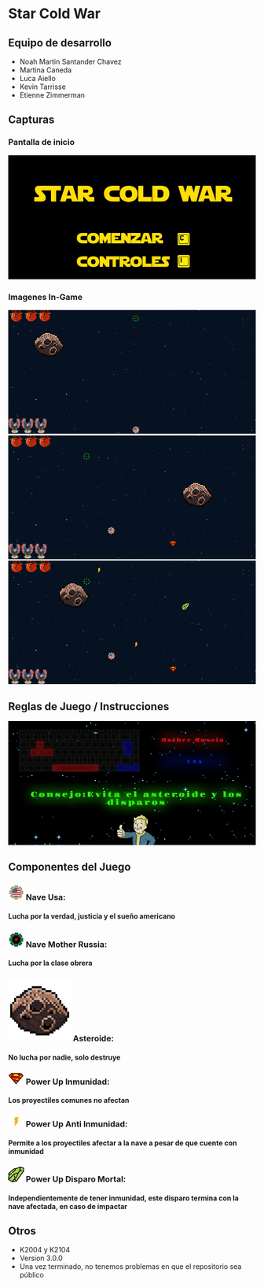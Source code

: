 # Star Cold War

## Equipo de desarrollo

- Noah Martin Santander Chavez
- Martina Caneda
- Luca Aiello
- Kevin Tarrisse
- Etienne Zimmerman

## Capturas
### Pantalla de inicio
![PantallaComienzo](./assets/menu.jpg)

### Imagenes In-Game
![Juego](./assets/screenshots/capturaJuego.PNG)
![JuegoDisparo](./assets/screenshots/capturaJuegoDisparo.PNG)
![JuegoPowerUp](./assets/screenshots/capturaJuegoPowerUps.PNG)

## Reglas de Juego / Instrucciones

![ControlesInstrucciones](./assets/screenshots/controlesInstrucciones.jpg)

## Componentes del Juego

### ![naveUsa](./assets/usa.png) Nave Usa: 
####   Lucha por la verdad, justicia y el sueño americano
### ![naveUsa](./assets/motherRussia.png) Nave Mother Russia:
####   Lucha por la clase obrera
### ![asteroide](./assets/asteroide.png) Asteroide:
####   No lucha por nadie, solo destruye
### ![inmunidad](./assets/inmunidad.png) Power Up Inmunidad:
####   Los proyectiles comunes no afectan
### ![antiInmunidad](./assets/antiInmunidad.png) Power Up Anti Inmunidad:
####   Permite a los proyectiles afectar a la nave a pesar de que cuente con inmunidad
### ![disparoMortal](./assets/mortal.png) Power Up Disparo Mortal:
####   Independientemente de tener inmunidad, este disparo termina con la nave afectada, en caso de impactar 


## Otros

- K2004 y K2104
- Version 3.0.0
- Una vez terminado, no tenemos problemas en que el repositorio sea público 
